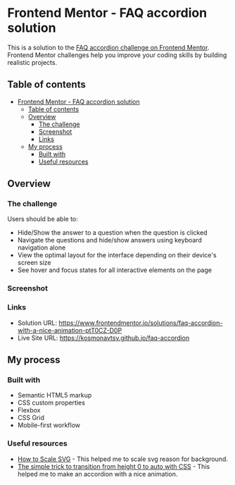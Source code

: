 # Frontend Mentor - FAQ accordion solution

This is a solution to the [FAQ accordion challenge on Frontend Mentor](https://www.frontendmentor.io/challenges/faq-accordion-wyfFdeBwBz). Frontend Mentor challenges help you improve your coding skills by building realistic projects. 

## Table of contents

- [Frontend Mentor - FAQ accordion solution](#frontend-mentor---faq-accordion-solution)
  - [Table of contents](#table-of-contents)
  - [Overview](#overview)
    - [The challenge](#the-challenge)
    - [Screenshot](#screenshot)
    - [Links](#links)
  - [My process](#my-process)
    - [Built with](#built-with)
    - [Useful resources](#useful-resources)

## Overview

### The challenge

Users should be able to:

- Hide/Show the answer to a question when the question is clicked
- Navigate the questions and hide/show answers using keyboard navigation alone
- View the optimal layout for the interface depending on their device's screen size
- See hover and focus states for all interactive elements on the page

### Screenshot



### Links

- Solution URL: https://www.frontendmentor.io/solutions/faq-accordion-with-a-nice-animation-ptT0CZ-D0P
- Live Site URL: https://kosmonavtsv.github.io/faq-accordion

## My process

### Built with

- Semantic HTML5 markup
- CSS custom properties
- Flexbox
- CSS Grid
- Mobile-first workflow

### Useful resources

- [How to Scale SVG](https://css-tricks.com/scale-svg/) - This helped me to scale svg reason for background.
- [The simple trick to transition from height 0 to auto with CSS](https://www.youtube.com/watch?v=B_n4YONte5A) - This helped me to  make an accordion with a nice animation.
